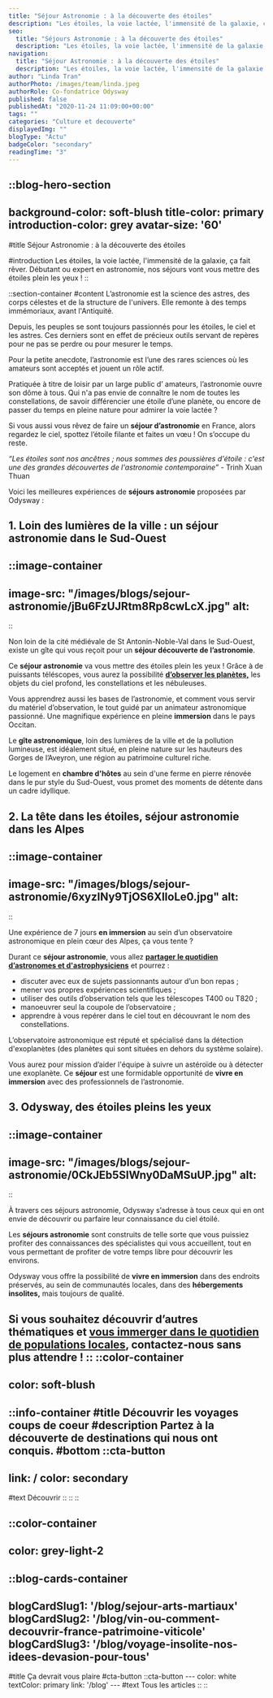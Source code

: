 ```yaml
---
title: "Séjour Astronomie : à la découverte des étoiles"
description: "Les étoiles, la voie lactée, l'immensité de la galaxie, ça fait rêver. Débutant ou expert en astronomie, nos séjours vont vous mettre des étoiles plein les yeux !"
seo:
  title: "Séjours Astronomie : à la découverte des étoiles"
  description: "Les étoiles, la voie lactée, l'immensité de la galaxie, ça vous fait rêver ? Débutant ou expert en astronomie, nos séjours vont vous mettre des étoiles plein les yeux !"
navigation:
  title: "Séjour Astronomie : à la découverte des étoiles"
  description: "Les étoiles, la voie lactée, l'immensité de la galaxie, ça fait rêver. Débutant ou expert en astronomie, nos séjours vont vous mettre des étoiles plein les yeux !"
author: "Linda Tran"
authorPhoto: /images/team/linda.jpeg
authorRole: Co-fondatrice Odysway
published: false
publishedAt: "2020-11-24 11:09:00+00:00"
tags: ""
categories: "Culture et decouverte"
displayedImg: ""
blogType: "Actu"
badgeColor: "secondary"
readingTime: "3"
---
```


::blog-hero-section
---
background-color: soft-blush
title-color: primary
introduction-color: grey
avatar-size: '60'
---
#title
Séjour Astronomie : à la découverte des étoiles

#introduction
Les étoiles, la voie lactée, l'immensité de la galaxie, ça fait rêver. Débutant ou expert en astronomie, nos séjours vont vous mettre des étoiles plein les yeux !
::

::section-container
#content
L’astronomie est la science des astres, des corps célestes et de la structure de l'univers. Elle remonte à des temps immémoriaux, avant l'Antiquité.

Depuis, les peuples se sont toujours passionnés pour les étoiles, le ciel et les astres. Ces derniers sont en effet de précieux outils servant de repères pour ne pas se perdre ou pour mesurer le temps.

Pour la petite anecdote, l’astronomie est l’une des rares sciences où les amateurs sont acceptés et jouent un rôle actif.

Pratiquée à titre de loisir par un large public d’ amateurs, l’astronomie ouvre son dôme à tous. Qui n'a pas envie de connaître le nom de toutes les constellations, de savoir différencier une étoile d’une planète, ou encore de passer du temps en pleine nature pour admirer la voie lactée ?

Si vous aussi vous rêvez de faire un **séjour d’astronomie** en France, alors regardez le ciel, spottez l’étoile filante et faites un vœu ! On s’occupe du reste.

_“Les étoiles sont nos ancêtres ; nous sommes des poussières d'étoile : c'est une des grandes découvertes de l'astronomie contemporaine” -_ Trinh Xuan Thuan

Voici les meilleures expériences de **séjours astronomie** proposées par Odysway :

## **1\. Loin des lumières de la ville : un séjour astronomie dans le Sud-Ouest**

::image-container
---
image-src: "/images/blogs/sejour-astronomie/jBu6FzUJRtm8Rp8cwLcX.jpg"
alt: 
---
::

Non loin de la cité médiévale de St Antonin-Noble-Val dans le Sud-Ouest, existe un gîte qui vous reçoit pour un **séjour découverte de l’astronomie**.

Ce **séjour astronomie** va vous mettre des étoiles plein les yeux ! Grâce à de puissants téléscopes, vous aurez la possibilité [**d’observer les planètes,**](https://odysway.com/voyages/sejour-astronomie-occitanie?utm_source=SEO&utm_medium=BlogPost&utm_campaign=sejourastronomie) les objets du ciel profond, les constellations et les nébuleuses.

Vous apprendrez aussi les bases de l’astronomie, et comment vous servir du matériel d’observation, le tout guidé par un animateur astronomique passionné. Une magnifique expérience en pleine **immersion** dans le pays Occitan.

Le **gîte astronomique**, loin des lumières de la ville et de la pollution lumineuse, est idéalement situé, en pleine nature sur les hauteurs des Gorges de l’Aveyron, une région au patrimoine culturel riche.

Le logement en **chambre d'hôtes** au sein d'une ferme en pierre rénovée dans le pur style du Sud-Ouest, vous promet des moments de détente dans un cadre idyllique.

## 2\. La tête dans les étoiles, séjour astronomie dans les Alpes

::image-container
---
image-src: "/images/blogs/sejour-astronomie/6xyzINy9TjOS6XIloLe0.jpg"
alt: 
---
::

Une expérience de 7 jours **en immersion** au sein d’un observatoire astronomique en plein cœur des Alpes, ça vous tente ?

Durant ce **séjour astronomie**, vous allez [**partager le quotidien d’astronomes et d'astrophysiciens**](https://odysway.com/voyages/immersion-observatoire-astronomique?utm_source=SEO&utm_medium=BlogPost&utm_campaign=sejourastronomie) et pourrez :

*   discuter avec eux de sujets passionnants autour d’un bon repas ;
*   mener vos propres expériences scientifiques ;
*   utiliser des outils d’observation tels que les télescopes T400 ou T820 ; 
*   manoeuvrer seul la coupole de l’observatoire ; 
*   apprendre à vous repérer dans le ciel tout en découvrant le nom des constellations.

L’observatoire astronomique est réputé et spécialisé dans la détection d'exoplanètes (des planètes qui sont situées en dehors du système solaire).

Vous aurez pour mission d’aider l'équipe à suivre un astéroïde ou à détecter une exoplanète. Ce **séjour** est une formidable opportunité de **vivre en immersion** avec des professionnels de l’astronomie.

## 3\. Odysway, des étoiles pleins les yeux

::image-container
---
image-src: "/images/blogs/sejour-astronomie/0CkJEb5SIWny0DaMSuUP.jpg"
alt: 
---
::

À travers ces séjours astronomie, Odysway s’adresse à tous ceux qui en ont envie de découvrir ou parfaire leur connaissance du ciel étoilé.

Les **séjours astronomie** sont construits de telle sorte que vous puissiez profiter des connaissances des spécialistes qui vous accueillent, tout en vous permettant de profiter de votre temps libre pour découvrir les environs.

Odysway vous offre la possibilité de **vivre en immersion** dans des endroits préservés, au sein de communautés locales, dans des **hébergements insolites,** mais toujours de qualité. 

Si vous souhaitez découvrir d’autres thématiques et [vous immerger dans le quotidien de populations locales](https://odysway.com/thematiques), contactez-nous sans plus attendre **!**
::
::color-container
---
color: soft-blush
---
  ::info-container
  #title
  Découvrir les voyages coups de coeur
  #description
  Partez à la découverte de destinations qui nous ont conquis.
  #bottom
  ::cta-button
  ---
  link: /
  color: secondary
  ---
  #text
  Découvrir
  ::
  ::
::

::color-container
---
color: grey-light-2
---
  ::blog-cards-container
  ---
  blogCardSlug1: '/blog/sejour-arts-martiaux' 
  blogCardSlug2: '/blog/vin-ou-comment-decouvrir-france-patrimoine-viticole' 
  blogCardSlug3: '/blog/voyage-insolite-nos-idees-devasion-pour-tous' 
  ---
  #title
  Ça devrait vous plaire
  #cta-button
    ::cta-button
    ---
    color: white
    textColor: primary
    link: '/blog'
    ---
    #text
    Tous les  articles
    ::
  ::
